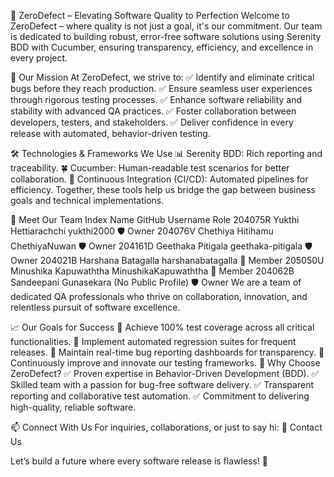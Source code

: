 🚀 ZeroDefect – Elevating Software Quality to Perfection
Welcome to ZeroDefect – where quality is not just a goal, it's our commitment. Our team is dedicated to building robust, error-free software solutions using Serenity BDD with Cucumber, ensuring transparency, efficiency, and excellence in every project.

🎯 Our Mission
At ZeroDefect, we strive to:
✅ Identify and eliminate critical bugs before they reach production.
✅ Ensure seamless user experiences through rigorous testing processes.
✅ Enhance software reliability and stability with advanced QA practices.
✅ Foster collaboration between developers, testers, and stakeholders.
✅ Deliver confidence in every release with automated, behavior-driven testing.

🛠️ Technologies & Frameworks We Use
📊 Serenity BDD: Rich reporting and traceability.
🍀 Cucumber: Human-readable test scenarios for better collaboration.
🧪 Continuous Integration (CI/CD): Automated pipelines for efficiency.
Together, these tools help us bridge the gap between business goals and technical implementations.

👥 Meet Our Team
Index	Name	GitHub Username	Role
204075R	Yukthi Hettiarachchi	yukthi2000	🛡️ Owner
204076V	Chethiya Hitihamu	ChethiyaNuwan	🛡️ Owner
204161D	Geethaka Pitigala	geethaka-pitigala	🛡️ Owner
204021B	Harshana Batagalla	harshanabatagalla	👤 Member
205050U	Minushika Kapuwaththa	MinushikaKapuwaththa	👤 Member
204062B	Sandeepani Gunasekara	(No Public Profile)	🛡️ Owner
We are a team of dedicated QA professionals who thrive on collaboration, innovation, and relentless pursuit of software excellence.

📈 Our Goals for Success
📌 Achieve 100% test coverage across all critical functionalities.
📌 Implement automated regression suites for frequent releases.
📌 Maintain real-time bug reporting dashboards for transparency.
📌 Continuously improve and innovate our testing frameworks.
🌟 Why Choose ZeroDefect?
✅ Proven expertise in Behavior-Driven Development (BDD).
✅ Skilled team with a passion for bug-free software delivery.
✅ Transparent reporting and collaborative test automation.
✅ Commitment to delivering high-quality, reliable software.

📫 Connect With Us
For inquiries, collaborations, or just to say hi:
📧 Contact Us

Let’s build a future where every software release is flawless! 🚀
